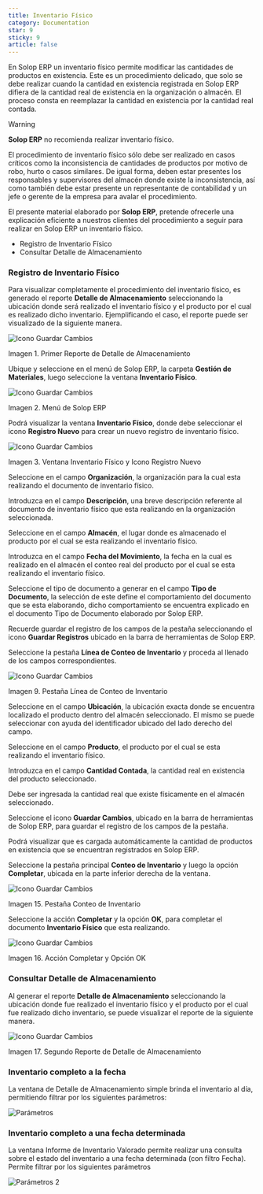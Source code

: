 ```yaml
---
title: Inventario Físico
category: Documentation
star: 9
sticky: 9
article: false
---
```


En Solop ERP un inventario físico permite modificar las cantidades de productos en existencia. Este es un procedimiento delicado, que solo se debe realizar cuando la cantidad en existencia registrada en Solop ERP difiera de la cantidad real de existencia en la organización o almacén. El proceso consta en reemplazar la cantidad en existencia por la cantidad real contada.

> [!WARNING]
> **Solop ERP** no recomienda realizar inventario físico.

El procedimiento de inventario físico sólo debe ser realizado en casos críticos como la inconsistencia de cantidades de productos por motivo de robo, hurto o casos similares. De igual forma, deben estar presentes los responsables y supervisores del almacén donde existe la inconsistencia, así como también debe estar presente un representante de contabilidad y un jefe o gerente de la empresa para avalar el procedimiento.

El presente material elaborado por **Solop ERP**, pretende ofrecerle una explicación eficiente a nuestros clientes del procedimiento a seguir para realizar en Solop ERP un inventario físico.

- Registro de Inventario Físico
- Consultar Detalle de Almacenamiento

### Registro de Inventario Físico

Para visualizar completamente el procedimiento del inventario físico, es generado el reporte **Detalle de Almacenamiento** seleccionando la ubicación donde será realizado el inventario físico y el producto por el cual es realizado dicho inventario. Ejemplificando el caso, el reporte puede ser visualizado de la siguiente manera.

![Icono Guardar Cambios](/assets/img/docs/materials-management/mam-materials-image75.png)

Imagen 1. Primer Reporte de Detalle de Almacenamiento

Ubique y seleccione en el menú de Solop ERP, la carpeta **Gestión de Materiales**, luego seleccione la ventana **Inventario Físico**.

![Icono Guardar Cambios](/assets/img/docs/materials-management/mam-materials-image76.png)

Imagen 2. Menú de Solop ERP

Podrá visualizar la ventana **Inventario Físico**, donde debe seleccionar el icono **Registro Nuevo** para crear un nuevo registro de inventario físico.

![Icono Guardar Cambios](/assets/img/docs/materials-management/mam-materials-image77.png)

Imagen 3. Ventana Inventario Físico y Icono Registro Nuevo

Seleccione en el campo **Organización**, la organización para la cual esta realizando el documento de inventario físico.

Introduzca en el campo **Descripción**, una breve descripción referente al documento de inventario físico que esta realizando en la organización seleccionada.

Seleccione en el campo **Almacén**, el lugar donde es almacenado el producto por el cual se esta realizando el inventario físico.

Introduzca en el campo **Fecha del Movimiento**, la fecha en la cual es realizado en el almacén el conteo real del producto por el cual se esta realizando el inventario físico.

Seleccione el tipo de documento a generar en el campo **Tipo de Documento**, la selección de este define el comportamiento del documento que se esta elaborando, dicho comportamiento se encuentra explicado en el documento Tipo de Documento elaborado por Solop ERP.

Recuerde guardar el registro de los campos de la pestaña seleccionando el icono **Guardar Registros** ubicado en la barra de herramientas de Solop ERP.

Seleccione la pestaña **Línea de Conteo de Inventario** y proceda al llenado de los campos correspondientes.

![Icono Guardar Cambios](/assets/img/docs/materials-management/mam-materials-image83.png)

Imagen 9. Pestaña Línea de Conteo de Inventario

Seleccione en el campo **Ubicación**, la ubicación exacta donde se encuentra localizado el producto dentro del almacén seleccionado. El mismo se puede seleccionar con ayuda del identificador ubicado del lado derecho del campo.

Seleccione en el campo **Producto**, el producto por el cual se esta realizando el inventario físico.

Introduzca en el campo **Cantidad Contada**, la cantidad real en existencia del producto seleccionado.

Debe ser ingresada la cantidad real que existe físicamente en el almacén seleccionado.

Seleccione el icono **Guardar Cambios**, ubicado en la barra de herramientas de Solop ERP, para guardar el registro de los campos de la pestaña.

Podrá visualizar que es cargada automáticamente la cantidad de productos en existencia que se encuentran registrados en Solop ERP.

Seleccione la pestaña principal **Conteo de Inventario** y luego la opción **Completar**, ubicada en la parte inferior derecha de la ventana.

![Icono Guardar Cambios](/assets/img/docs/materials-management/mam-materials-image89.png)

Imagen 15. Pestaña Conteo de Inventario

Seleccione la acción **Completar** y la opción **OK**, para completar el documento **Inventario Físico** que esta realizando.

![Icono Guardar Cambios](/assets/img/docs/materials-management/mam-materials-image90.png)

Imagen 16. Acción Completar y Opción OK

### Consultar Detalle de Almacenamiento

Al generar el reporte **Detalle de Almacenamiento** seleccionando la ubicación donde fue realizado el inventario físico y el producto por el cual fue realizado dicho inventario, se puede visualizar el reporte de la siguiente manera.

![Icono Guardar Cambios](/assets/img/docs/materials-management/mam-materials-image999.png)

Imagen 17. Segundo Reporte de Detalle de Almacenamiento

### Inventario completo a la fecha

La ventana de Detalle de Almacenamiento simple brinda el inventario al día, permitiendo filtrar por los siguientes parámetros:

![Parámetros](/assets/img/docs/frequently-asked-questions/fra-asked-image1.png)

### Inventario completo a una fecha determinada

La ventana Informe de Inventario Valorado permite realizar una consulta sobre el estado del inventario a una fecha determinada (con filtro Fecha). Permite filtrar por los siguientes parámetros

![Parámetros 2](/assets/img/docs/frequently-asked-questions/fra-asked-image2.png)